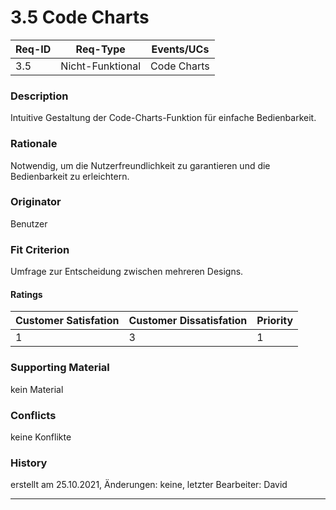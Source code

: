 # 3.5 Code Charts

| Req-ID |     Req-Type     | Events/UCs  |
|--------|------------------|-------------|
| 3.5    | Nicht-Funktional | Code Charts |

### Description
Intuitive Gestaltung der Code-Charts-Funktion für
einfache Bedienbarkeit.

### Rationale
Notwendig, um die Nutzerfreundlichkeit zu garantieren und
die Bedienbarkeit zu erleichtern.

### Originator
Benutzer

### Fit Criterion
Umfrage zur Entscheidung zwischen mehreren Designs.

#### Ratings
| Customer Satisfation | Customer Dissatisfation | Priority |
|----------------------|-------------------------|----------|
| 1                    | 3                       | 1        |

### Supporting Material
kein Material

### Conflicts
keine Konflikte

### History
erstellt am 25.10.2021,
Änderungen: keine,
letzter Bearbeiter: David

---
